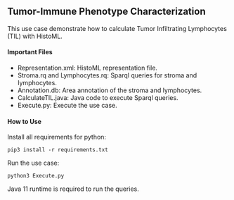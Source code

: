 ## Tumor-Immune Phenotype Characterization

This use case demonstrate how to calculate Tumor Infiltrating Lymphocytes (TIL) with HistoML.

#### Important Files

* Representation.xml: HistoML representation file.
* Stroma.rq and Lymphocytes.rq: Sparql queries for stroma and lymphocytes.
* Annotation.db: Area annotation of the stroma and lymphocytes.
* CalculateTIL.java: Java code to execute Sparql queries.
* Execute.py: Execute the use case.

#### How to Use

Install all requirements for python:

```shell
pip3 install -r requirements.txt
```

Run the use case:

```shell
python3 Execute.py
```

Java 11 runtime is required to run the queries.

